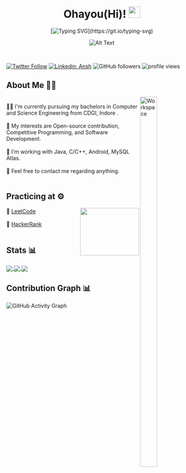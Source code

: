 <div align="center">
  
# Ohayou(Hi)! <img src="https://raw.githubusercontent.com/MartinHeinz/MartinHeinz/master/wave.gif" width="30px">
  
[![Typing SVG](https://readme-typing-svg.herokuapp.com?color=%23D2C3E4&vCenter=true&width=250&lines=Good+to+have+you+here;Welcome+to+my+space!!;)](https://git.io/typing-svg)
 
![Alt Text](https://c.tenor.com/VTHPjZZTvI4AAAAC/luffy-luffy-d-monkey.gif)

</div>
<br>

[![Twitter Follow](https://img.shields.io/twitter/follow/anshyadav305?label=Follow)](https://twitter.com/intent/follow?screen_name=anshyadav305)
[![Linkedin: Ansh](https://img.shields.io/badge/-Ansh-blue?style=flat-square&logo=Linkedin&logoColor=white&link=https://www.linkedin.com/in/ansh-yadav-19196a199/)](https://www.linkedin.com/in/ansh-yadav-19196a199/)
![GitHub followers](https://img.shields.io/github/followers/anshyadav-cmd?label=Follow&style=social)
<img alt = "profile views" src="https://komarev.com/ghpvc/?username=anshyadav-cmd&color=brightgreen">  

## About Me 🙋‍♂️
<img alt="Workspace" src="https://c.tenor.com/AlUkiGkR2j8AAAAC/new-game-ahagon-umiko-programming.gif" align="right" width="30%" height="50%"/><br>
👨‍🎓 I'm currently pursuing my bachelors in Computer and Science Engineering from CDGI, Indore . <br> <br>
🤯 My interests are Open-source contribution, Competitive Programming, and Software Development. <br> <br>
🌱 I'm working with Java, C/C++, Android, MySQL Atlas. <br> <br>
📧 Feel free to contact me regarding anything. <br> <br>

## Practicing at ⚙️ 
<a href="https://www.linkedin.com/in/brajbliss/"><img src="https://c.tenor.com/2uyENRmiUt0AAAAC/coding.gif?raw=true" align="right" width="155" height="125"></a>
🤧 [LeetCode](https://leetcode.com/anshyadav-cmd/)<br> <br>
🫥 [HackerRank](https://www.hackerrank.com/_Noob_404_Coder_) <br><br>

## Stats 📊

<a href="https://github.com/anshyadav-cmd">
  <img align="center" src="https://github-readme-stats.vercel.app/api?username=anshyadav-cmd&theme=aura&&hide_border=true&include_all_commits=true&count_private=true&show_icons=true&include_all_commits=true" />
</a>
<a href="https://github.com/anshyadav-cmd">
  <img align="center" src="https://github-readme-stats.vercel.app/api/top-langs/?username=anshyadav-cmd&hide_border=true&layout=compact&theme=aura" />
</a>
<a href="https://github.com/anshyadav-cmd">
  <img align="center" src="https://github-readme-streak-stats.herokuapp.com/?user=anshyadav-cmd&theme=tokyonight_duo&include_all_commits=true&count_private=true&hide_border=true&show_icons=true&include_all_commits=true" />
</a>

## Contribution Graph 📊
![GitHub Activity Graph](https://activity-graph.herokuapp.com/graph?username=anshyadav-cmd&theme=redical&hide_border=true)

